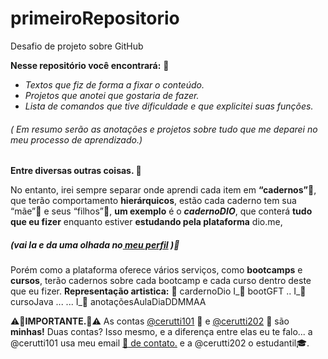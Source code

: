# primeiroRepositorio

Desafio de projeto sobre GitHub

**Nesse repositório você encontrará:** :flashlight:

 - *Textos que fiz de forma a fixar o conteúdo.*
 - *Projetos que anotei que gostaria de fazer.*
 - *Lista de comandos que tive dificuldade e que explicitei suas funções.*

 

###### ( Em resumo serão as anotações e projetos sobre tudo que me deparei no meu processo de aprendizado.)

  

**Entre diversas outras coisas. :floppy_disk:**

No entanto, irei sempre separar onde aprendi cada item em **“cadernos”**:blue_book:, que terão comportamento **hierárquicos**, estão cada caderno tem sua “mãe”:girl: e seus “filhos”:baby:, 
**um exemplo** é o ***cadernoDIO***, que conterá **tudo que eu fizer** enquanto estiver **estudando pela plataforma** dio.me,

##### (vai la e da uma olhada no[ meu perfil](https://web.dio.me/users/cerutti321?tab=achievements) ):link:
Porém como a plataforma oferece vários serviços, como **bootcamps** e **cursos**, terão cadernos sobre cada bootcamp e cada curso dentro deste que eu fizer.
**Representação artistica:**
:blue_book: cardernoDio
I_:closed_book: bootGFT
..   I_:green_book: cursoJava
... ... I_:page_with_curl: anotaçõesAulaDiaDDMMAA

:warning::rotating_light:**IMPORTANTE.**:rotating_light::warning:
 As contas [@cerutti101](https://github.com/cerutti101) :bust_in_silhouette: e  [@cerutti202](https://github.com/Cerutti202) :busts_in_silhouette:  são **minhas!** 
  Duas contas? Isso mesmo, e a diferença entre elas eu te falo...  a @cerutti101 usa meu  email [:email: de contato.](mailto:cerutti321@gmail.com?subject=Vi%20seu%20respositorio%20no%20github&body)
  e a @cerutti202 o estudantil:mortar_board:.